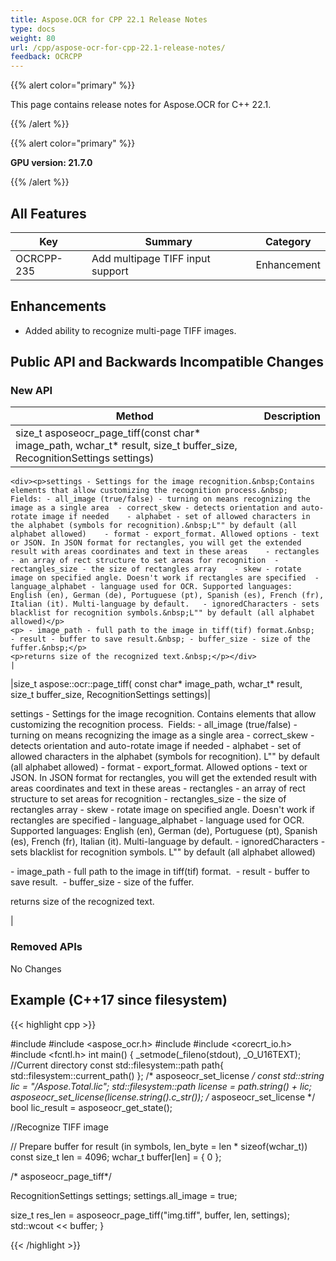 ```yaml
---
title: Aspose.OCR for CPP 22.1 Release Notes
type: docs
weight: 80
url: /cpp/aspose-ocr-for-cpp-22.1-release-notes/
feedback: OCRCPP
---
```


{{% alert color="primary" %}}

This page contains release notes for Aspose.OCR for C++ 22.1.

{{% /alert %}}

{{% alert color="primary" %}}

**GPU version: 21.7.0**

{{% /alert %}}

## All Features

|Key|Summary|Category|
|---|---|---|
|OCRCPP-235| Add multipage TIFF input support |Enhancement|

## Enhancements

- Added ability to recognize multi-page TIFF images.


## Public API and Backwards Incompatible Changes

### New API

|Method|Description|
|---|---|
|size_t asposeocr_page_tiff(const char* image_path,	wchar_t* result, size_t buffer_size, RecognitionSettings settings)|
	<div><p>settings - Settings for the image recognition.&nbsp;Contains elements that allow customizing the recognition process.&nbsp;
	Fields:	- all_image (true/false) - turning on means recognizing the image as a single area	- correct_skew - detects orientation and auto-rotate image if needed	- alphabet - set of allowed characters in the alphabet (symbols for recognition).&nbsp;L"" by default (all alphabet allowed)	- format - export_format. Allowed options - text or JSON. In JSON format for rectangles, you will get the extended result with areas coordinates and text in these areas	- rectangles - an array of rect structure to set areas for recognition	- rectangles_size - the size of rectangles array	- skew - rotate image on specified angle. Doesn't work if rectangles are specified	- language_alphabet - language used for OCR. Supported languages: English (en), German (de), Portuguese (pt), Spanish (es), French (fr), Italian (it). Multi-language by default. 	- ignoredCharacters - sets blacklist for recognition symbols.&nbsp;L"" by default (all alphabet allowed)</p>
	<p>	- image_path - full path to the image in tiff(tif) format.&nbsp;	- result - buffer to save result.&nbsp;	- buffer_size - size of the fuffer.&nbsp;</p>
	<p>returns size of the recognized text.&nbsp;</p></div>
	|
|size_t aspose::ocr::page_tiff(	const char* image_path,	wchar_t* result, size_t buffer_size, RecognitionSettings settings)|
	<div><p>settings - Settings for the image recognition.&nbsp;Contains elements that allow customizing the recognition process.&nbsp;
	Fields:	- all_image (true/false) - turning on means recognizing the image as a single area	- correct_skew - detects orientation and auto-rotate image if needed	- alphabet - set of allowed characters in the alphabet (symbols for recognition).&nbsp;L"" by default (all alphabet allowed)	- format - export_format. Allowed options - text or JSON. In JSON format for rectangles, you will get the extended result with areas coordinates and text in these areas	- rectangles - an array of rect structure to set areas for recognition	- rectangles_size - the size of rectangles array	- skew - rotate image on specified angle. Doesn't work if rectangles are specified	- language_alphabet - language used for OCR. Supported languages: English (en), German (de), Portuguese (pt), Spanish (es), French (fr), Italian (it). Multi-language by default. 	- ignoredCharacters - sets blacklist for recognition symbols.&nbsp;L"" by default (all alphabet allowed)</p>
	<p>	- image_path - full path to the image in tiff(tif) format.&nbsp;	- result - buffer to save result.&nbsp;	- buffer_size - size of the fuffer.&nbsp;</p>
	<p>returns size of the recognized text.&nbsp;</p></div>
	|
### Removed APIs

No Changes

## Example (C++17 since filesystem)

{{< highlight cpp >}}

#include <iostream>
#include <aspose_ocr.h>
#include <filesystem>
#include <corecrt_io.h>
#include <fcntl.h>
int main()
{
_setmode(_fileno(stdout), _O_U16TEXT);
//Current directory const
std::filesystem::path path{ std::filesystem::current_path() };
/* asposeocr_set_license */
const std::string lic = "/Aspose.Total.lic";
std::filesystem::path license = path.string() + lic;
asposeocr_set_license(license.string().c_str());
/* asposeocr_set_license */
bool lic_result = asposeocr_get_state();

//Recognize TIFF image

// Prepare buffer for result (in symbols, len_byte = len * sizeof(wchar_t))
const size_t len = 4096; 
wchar_t buffer[len] = { 0 };
 
/* asposeocr_page_tiff*/

RecognitionSettings settings;
   settings.all_image = true;

size_t res_len = asposeocr_page_tiff("img.tiff", buffer, len, settings);
std::wcout << buffer;
}

{{< /highlight >}}
